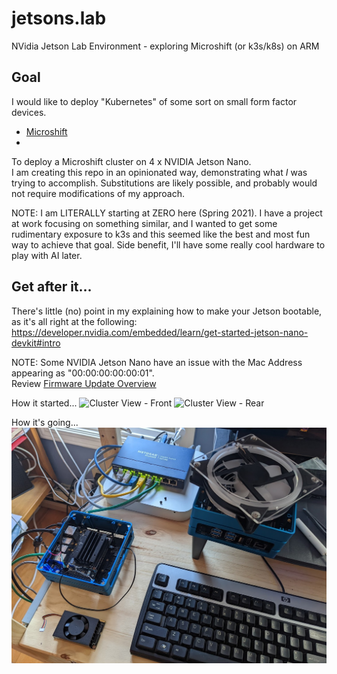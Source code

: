 # jetsons.lab
NVidia Jetson Lab Environment - exploring Microshift (or k3s/k8s) on ARM

## Goal
I would like to deploy "Kubernetes" of some sort on small form factor devices.

* [Microshift](https://microshift.io)  
* 

To deploy a Microshift cluster on 4 x NVIDIA Jetson Nano.  
I am creating this repo in an opinionated way, demonstrating what *I* was trying to accomplish.  Substitutions are likely possible, and probably would not require modifications of my approach.

NOTE:  I am LITERALLY starting at ZERO here (Spring 2021).  I have a project at work focusing on something similar, and I wanted to get some rudimentary exposure to k3s and this seemed like the best and most fun way to achieve that goal.  Side benefit, I'll have some really cool hardware to play with AI later.

## Get after it...
There's little (no) point in my explaining how to make your Jetson bootable, as it's all right at the following:  
https://developer.nvidia.com/embedded/learn/get-started-jetson-nano-devkit#intro

NOTE:  Some NVIDIA Jetson Nano have an issue with the Mac Address appearing as "00:00:00:00:00:01".  
Review 
[Firmware Update Overview](Foo/Firmware_Update-NVIDIA_Jetson_Nano.md)

How it started...
![Cluster View - Front](images/da_cluster_front.png)
![Cluster View - Rear](images/da_cluster_rear.png)

How it's going...  
![My Gear](images/gear_20220116.jpeg)

